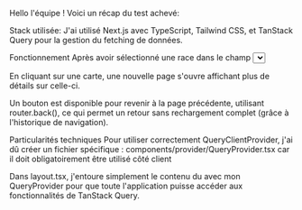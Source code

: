 Hello l'équipe ! Voici un récap du test achevé:

Stack utilisée:
J'ai utilisé Next.js avec TypeScript, Tailwind CSS, et TanStack Query pour la gestion du fetching de données.

Fonctionnement
Après avoir sélectionné une race dans le champ <select>, les cartes liées à la race choisie s'affichent, avec l'image et le nom de chaque carte.

En cliquant sur une carte, une nouvelle page s'ouvre affichant plus de détails sur celle-ci.

Un bouton est disponible pour revenir à la page précédente, utilisant router.back(), ce qui permet un retour sans rechargement complet (grâce à l'historique de navigation).

Particularités techniques
Pour utiliser correctement QueryClientProvider, j'ai dû créer un fichier spécifique :
components/provider/QueryProvider.tsx car il doit obligatoirement être utilisé côté client

Dans layout.tsx, j'entoure simplement le contenu du <body> avec mon QueryProvider pour que toute l'application puisse accéder aux fonctionnalités de TanStack Query.
